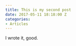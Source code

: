```yaml
---
title: This is my second post
date: 2017-05-11 18:18:00 Z
categories:
- Articles
---
```


I wrote it, good.
